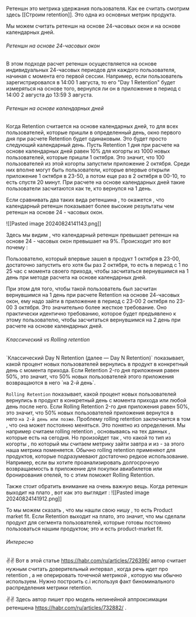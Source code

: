 Ретеншн это метрика удержания пользователя. Как ее считать смотрим здесь [[Строим retention]].  Это одна из основных метрик продукта. 

Мы можем считать ретеншн на основе 24-часовых окон и на основе календарных дней.

<h6>Ретеншн на основе 24-часовых окон</h6>
В этом подходе расчет ретеншн осуществляется на основе индивидуальных 24-часовых периодов для каждого пользователя, начиная с момента его первой сессии. Например, если пользователь зарегистрировался в 14:00 1 августа, то его "Day 1 Retention" будет измеряться на основе того, вернулся ли он в приложение в период с 14:00 2 августа до 13:59 3 августа.

<h6>Ретеншн на основе календарных дней</h6>
Когда Retention считается на основе календарных дней, то для всех пользователей, которые пришли в определенный день, окно первого дня при расчете Retention будет одинаковым. Это будет просто следующий календарный день. Пусть Retention 1 дня при расчете на основе календарных дней равен 10% для когорты из 1000 новых пользователей, которые пришли 1 октября. Это значит, что 100 пользователей из этой когорты запустили приложение 2 октября. Среди них вполне могут быть пользователи, которые впервые открыли приложение 1 октября в 23-50, а потом еще раз в 2 октября в 00-10, то есть спустя 20 минут. При расчете на основе календарных дней такие пользователи засчитаются как те, кто вернулся на 1 день.

Если сравнивать два таких вида ретеншина , то окажется , что календарный ретеншн показывает более высокие результаты чем ретеншн на основе 24 - часовых окон. 

![[Pasted image 20240824141143.png]]

Здесь мы видим , что  календарный ретеншн превышает ретеншн на основе 24 - часовых окон превышает на 9%. Происходит это вот почему : 

Пользователю, который впервые зашел в продукт 1 октября в 23-00, достаточно запустить его хотя бы раз 2 октября, то есть в период с 1 по 25 час с момента своего прихода, чтобы засчитаться вернувшимся на 1 день при методе расчета на основе календарных дней.

При этом для того, чтобы такой пользователь был засчитан вернувшимся на 1 день при расчете Retention на основе 24-часовых окон, ему надо зайти в приложение в период с 23-00 2 октября по 23-00 3 октября. Это значительно более жесткое требование. Оно практически идентично требованию, которое будет предъявлено к этому пользователю, чтобы засчитаться вернувшимся на 2 день при расчете на основе календарных дней.

<h6>Классический vs Rolling retention </h6>
`Классический Day N Retention (далее — Day N Retention)`  показывает, какой процент новых пользователей вернулись в продукт в конкретный день с момента прихода.
Если Retention 2-го дня приложения равен 50%, это значит, что 50% новых пользователей этого приложения возвращаются в него `на 2-й день`.

`Rolling Retention` показывает, какой процент новых пользователей вернулись в продукт в конкретный день с момента прихода или любой день после него.
Если Rolling Retention 2-го дня приложения равен 50%, это значит, что 50% новых пользователей приложения вернутся в него `на 2-й день или позже`. Проблему rolling retention заключается в том , что она может постоянно меняться. Это понятно из определения. Мы например считаем rolling retention , основываясь на тех данных , которые есть на сегодня. Но произойдет так , что какой то тип из когорты , по который мы считаем метрику зайти завтра и из - за этого наша метрика поменяется. Обычно  rolling retention применяют для продуктов, которые подразумевают достаточно редкое использование. Например, если вы хотите проанализировать долгосрочную возвращаемость в приложение для покупки авиабилетов или бронирования отелей, то с этим поможет Rolling Retention.

Также стоит обратить внимание на очень важную вещь.  Когда ретеншн выходит на плато , вот как это выглядит : 
![[Pasted image 20240824141912.png]]

То мы можем сказать , что мы нашли свою нишу , то есть Product market fit. Если Retention выходит на плато, это значит, что мы сделали продукт для сегмента пользователей, которые готовы постоянно пользоваться нашим продуктом; это и есть product-market fit.

<h6>Интересно</h6>

✌️✌️
Вот в этой статье https://habr.com/ru/articles/726396/ автор считает нужным считать доверительный интервал , когда речь идет про retention , а не оперировать точечной метрикой , которую мы обычно используем. Нужно построить c.i  используя факт биноминального распределения метрики retention.


✌️✌️
Здесь автор пишет про модель нелинейной аппроксимации ретеншена https://habr.com/ru/articles/732882/ . 




